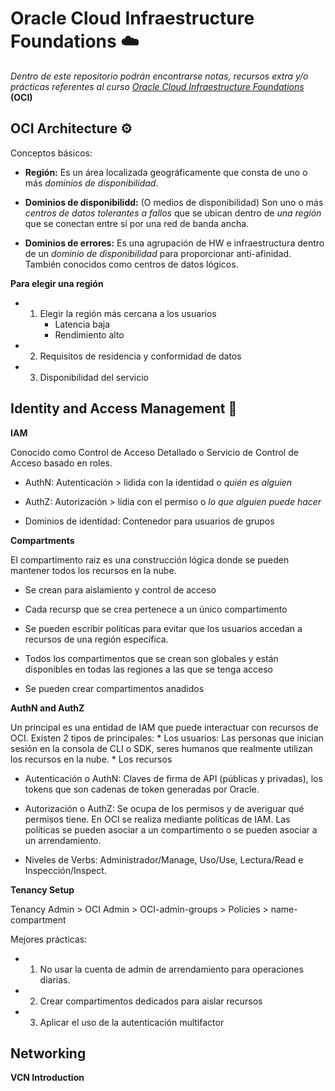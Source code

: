 # Oracle Cloud Infraestructure Foundations ☁️

_Dentro de este repositorio podrán encontrarse notas, recursos extra y/o prácticas referentes al curso [Oracle Cloud Infraestructure Foundations](https://mylearn.oracle.com/component/-/108432/166230)_ **(OCI)**

## OCI Architecture ⚙️
Conceptos básicos:
* **Región:** Es un área localizada geográficamente que consta de uno o más _dominios de disponibilidad_.

* **Dominios de disponibilidd:** (O medios de disponibilidad) Son uno o más _centros de datos tolerantes a fallos_ que se ubican dentro de _una región_ que se conectan entre sí por una red de banda ancha.

* **Dominios de errores:** Es una agrupación de HW e infraestructura dentro de un _dominio de disponibilidad_ para proporcionar anti-afinidad. También conocidos como centros de datos lógicos.

**Para elegir una región** 
* 1) Elegir la región más cercana a los usuarios 
     * Latencia baja
     * Rendimiento alto
* 2) Requisitos de residencia y conformidad de datos
* 3) Disponibilidad del servicio

## Identity and Access Management 👥

**IAM**

Conocido como Control de Acceso Detallado o Servicio de Control de Acceso basado en roles.

* AuthN: Autenticación > lidida con la identidad o _quién es alguien_

* AuthZ: Autorización > lidia con el permiso o _lo que alguien puede hacer_

* Dominios de identidad: Contenedor para usuarios de grupos 

**Compartments**

El compartimento raiz es una construcción lógica donde se pueden mantener todos los recursos en la nube.

* Se crean para aislamiento y control de acceso

* Cada recursp que se crea pertenece a un único compartimento

* Se pueden escribir políticas para evitar que los usuarios accedan a recursos de una región específica.

* Todos los compartimentos que se crean son globales y están disponibles en todas las regiones a las que se tenga acceso

* Se pueden crear compartimentos anadidos

**AuthN and AuthZ**

Un principal es una entidad de IAM que puede interactuar con recursos de OCI. Existen 2 tipos de principales:
    * Los usuarios: Las personas que inician sesión en la consola de CLI o SDK, seres humanos que realmente utilizan los recursos en la nube.
    * Los recursos

* Autenticación o AuthN: Claves de firma de API (públicas y privadas), los tokens que son cadenas de token generadas por Oracle.

* Autorización o AuthZ: Se ocupa de los permisos y de averiguar qué permisos tiene. En OCI se realiza mediante políticas de IAM. Las políticas se pueden asociar a un compartimento o se pueden asociar a un arrendamiento. 

* Niveles de Verbs: Administrador/Manage, Uso/Use, Lectura/Read e Inspección/Inspect.

**Tenancy Setup**

Tenancy Admin > OCI Admin > OCI-admin-groups > Policies > name-compartment

Mejores prácticas:
* 1) No usar la cuenta de admin de arrendamiento para operaciones diarias.
* 2) Crear compartimentos dedicados para aislar recursos
* 3) Aplicar el uso de la autenticación multifactor

## Networking

**VCN Introduction**





